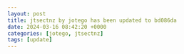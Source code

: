 ```yaml
---
layout: post
title: jtsectnz by jotego has been updated to bd086da
date: 2024-03-16 08:42:20 +0000
categories: [jotego, jtsectnz]
tags: [update]
---
```


